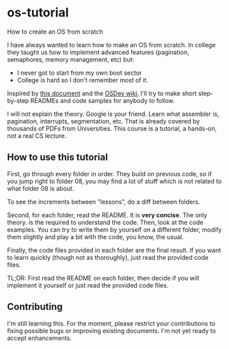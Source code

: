 os-tutorial
===========

How to create an OS from scratch

I have always wanted to learn how to make an OS from scratch. In college they taught us
how to implement advanced features (pagination, semaphores, memory management, etc)
but:

- I never got to start from my own boot sector
- College is hard so I don't remember most of it.

Inspired by [this document](http://www.cs.bham.ac.uk/~exr/lectures/opsys/10_11/lectures/os-dev.pdf)
and the [OSDev wiki](http://wiki.osdev.org/), I'll try to make short step-by-step READMEs and
code samples for anybody to follow.

I will not explain the theory. Google is your friend. Learn what assembler is, pagination, interrupts,
segmentation, etc. That is already covered by thousands of PDFs from Universities. This course
is a tutorial, a hands-on, not a real CS lecture.


How to use this tutorial
------------------------

First, go through every folder in order. They build on previous code, so if 
you jump right to folder 08, you may find a lot of stuff which is not related
to what folder 08 is about.

To see the increments between "lessons", do a diff between folders.

Second, for each folder, read the README. It is **very concise**. The only theory.
is the required to understand the code.
Then, look at the code examples. You can try to write them by 
yourself on a different folder, modify them slightly and play a bit with the 
code, you know, the usual.

Finally, the code files provided in each folder are the final result. If
you want to learn quickly (though not as thoroughly), just read the
provided code files.

TL;DR: First read the README on each folder, then decide if you will
implement it yourself or just read the provided code files.


Contributing
------------

I'm still learning this. For the moment, please restrict your contributions to fixing possible bugs
or improving existing documents. I'm not yet ready to accept enhancements.
